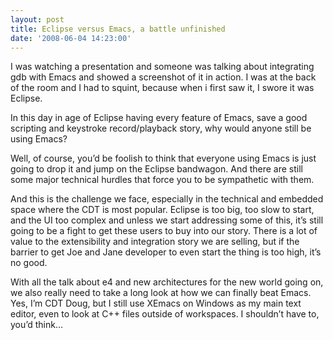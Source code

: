 ```yaml
---
layout: post
title: Eclipse versus Emacs, a battle unfinished
date: '2008-06-04 14:23:00'
---
```



I was watching a presentation and someone was talking about integrating gdb with Emacs and showed a screenshot of it in action. I was at the back of the room and I had to squint, because when i first saw it, I swore it was Eclipse.

In this day in age of Eclipse having every feature of Emacs, save a good scripting and keystroke record/playback story, why would anyone still be using Emacs?

Well, of course, you’d be foolish to think that everyone using Emacs is just going to drop it and jump on the Eclipse bandwagon. And there are still some major technical hurdles that force you to be sympathetic with them.

And this is the challenge we face, especially in the technical and embedded space where the CDT is most popular. Eclipse is too big, too slow to start, and the UI too complex and unless we start addressing some of this, it’s still going to be a fight to get these users to buy into our story. There is a lot of value to the extensibility and integration story we are selling, but if the barrier to get Joe and Jane developer to even start the thing is too high, it’s no good.

With all the talk about e4 and new architectures for the new world going on, we also really need to take a long look at how we can finally beat Emacs. Yes, I’m CDT Doug, but I still use XEmacs on Windows as my main text editor, even to look at C++ files outside of workspaces. I shouldn’t have to, you’d think…


